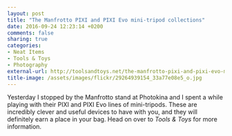 ```yaml
---
layout: post
title: "The Manfrotto PIXI and PIXI Evo mini-tripod collections"
date: 2016-09-24 12:23:14 +0200
comments: false
sharing: true
categories: 
- Neat Items
- Tools & Toys
- Photography
external-url: http://toolsandtoys.net/the-manfrotto-pixi-and-pixi-evo-mini-tripod-collections/
title-image: /assets/images/flickr/29264939154_33a77e08e5_o.jpg
---
```


Yesterday I stopped by the Manfrotto stand at Photokina and I spent a while playing with their PIXI and PIXI Evo lines of mini-tripods. These are incredibly clever and useful devices to have with you, and they will definitely earn a place in your bag. Head on over to _Tools & Toys_ for more information.